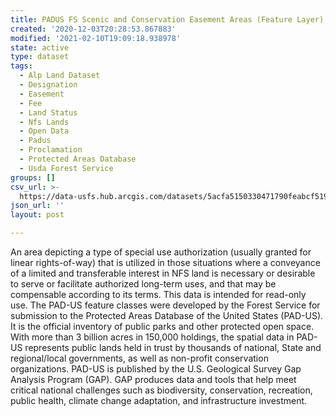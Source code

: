 ```yaml
---
title: PADUS FS Scenic and Conservation Easement Areas (Feature Layer)
created: '2020-12-03T20:28:53.867883'
modified: '2021-02-10T19:09:18.938978'
state: active
type: dataset
tags:
  - Alp Land Dataset
  - Designation
  - Easement
  - Fee
  - Land Status
  - Nfs Lands
  - Open Data
  - Padus
  - Proclamation
  - Protected Areas Database
  - Usda Forest Service
groups: []
csv_url: >-
  https://data-usfs.hub.arcgis.com/datasets/5acfa5150330471790feabcf519e79da_2.csv?outSR=%7B%22latestWkid%22%3A4269%2C%22wkid%22%3A4269%7D
json_url: ''
layout: post

---
```

An area depicting a type of special use authorization (usually granted for linear rights-of-way) that is utilized in those situations where a conveyance of a limited and transferable interest in NFS land is necessary or desirable to serve or facilitate authorized long-term uses, and that may be compensable according to its terms. This data is intended for read-only use. The PAD-US feature classes were developed by the Forest Service for submission to the Protected Areas Database of the United States (PAD-US). It is the official inventory of public parks and other protected open space. With more than 3 billion acres in 150,000 holdings, the spatial data in PAD-US represents public lands held in trust by thousands of national, State and regional/local governments, as well as non-profit conservation organizations. PAD-US is published by the U.S. Geological Survey Gap Analysis Program (GAP). GAP produces data and tools that help meet critical national challenges such as biodiversity, conservation, recreation, public health, climate change adaptation, and infrastructure investment.

